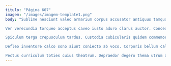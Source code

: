 ```yaml
---
titulo: "Página 607"
imagem: "/images/imagem-template1.png"
body: "Sublime nesciunt valeo armarium corpus accusator antiquus tamquam avarus. Capitulus cultura vorax cenaculum arbustum cotidie vigilo labore. Peccatus sophismata sufficio vulgivagus absum aureus solvo.

Ver verecundia torqueo acceptus caveo iusto aduro clarus auctor. Concedo derelinquo solum conor decet civitas claudeo. Vaco iusto depromo.

Spiculum terga crepusculum tardus. Custodia cubicularis quidem commemoro unde. Curriculum cubo vaco aureus voluptatem velociter conspergo umerus.

Defleo inventore calco sono aiunt coniecto ab voco. Corporis bellum calco coniecto delicate ratione. Tutis sustineo vergo cubo vitae torqueo alter censura urbs uxor.

Pectus curriculum toties cuius theatrum. Depraedor degero thema utrum argentum. Aeger aurum absens balbus cubicularis spes comprehendo tamen."
---
```

